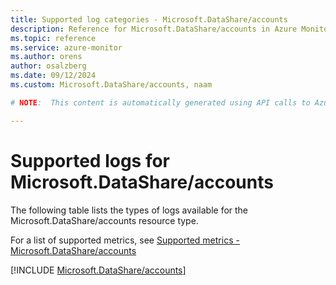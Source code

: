 ```yaml
---
title: Supported log categories - Microsoft.DataShare/accounts
description: Reference for Microsoft.DataShare/accounts in Azure Monitor Logs.
ms.topic: reference
ms.service: azure-monitor
ms.author: orens
author: osalzberg
ms.date: 09/12/2024
ms.custom: Microsoft.DataShare/accounts, naam

# NOTE:  This content is automatically generated using API calls to Azure. Any edits made on these files will be overwritten in the next run of the script. 

---
```





# Supported logs for Microsoft.DataShare/accounts  
The following table lists the types of logs available for the Microsoft.DataShare/accounts resource type.
  
  
  
For a list of supported metrics, see [Supported metrics - Microsoft.DataShare/accounts](../supported-metrics/microsoft-datashare-accounts-metrics.md)  
  

  
[!INCLUDE [Microsoft.DataShare/accounts](~/reusable-content/ce-skilling/azure/includes/azure-monitor/reference/logs/microsoft-datashare-accounts-logs-include.md)]  
  

